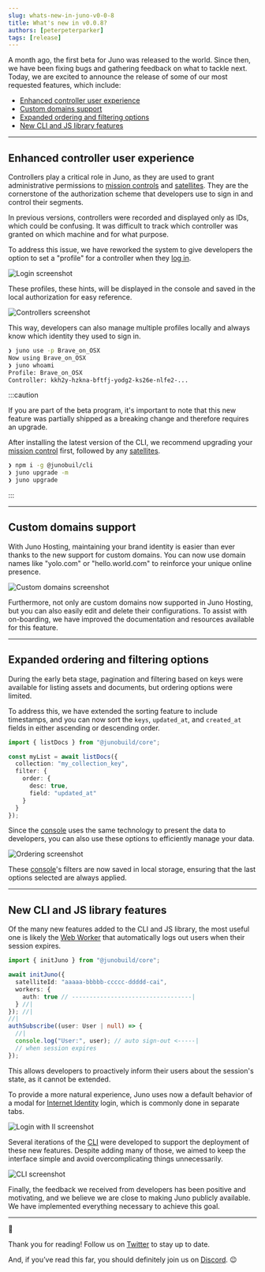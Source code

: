```yaml
---
slug: whats-new-in-juno-v0-0-8
title: What's new in v0.0.8?
authors: [peterpeterparker]
tags: [release]
---
```


A month ago, the first beta for Juno was released to the world. Since then, we have been fixing bugs and gathering feedback on what to tackle next. Today, we are excited to announce the release of some of our most requested features, which include:

- [Enhanced controller user experience](#improved-controllers-user-experience)
- [Custom domains support](#custom-domains-support)
- [Expanded ordering and filtering options](#expanded-ordering-and-filtering-options)
- [New CLI and JS library features](#new-cli-and-js-library-features)

<!--truncate-->

---

## Enhanced controller user experience

Controllers play a critical role in Juno, as they are used to grant administrative permissions to [mission controls] and [satellites]. They are the cornerstone of the authorization scheme that developers use to sign in and control their segments.

In previous versions, controllers were recorded and displayed only as IDs, which could be confusing. It was difficult to track which controller was granted on which machine and for what purpose.

To address this issue, we have reworked the system to give developers the option to set a "profile" for a controller when they [log in](/docs/miscellaneous/cli#login).

![Login screenshot](./login.png)

These profiles, these hints, will be displayed in the console and saved in the local authorization for easy reference.

![Controllers screenshot](./controllers.png)

This way, developers can also manage multiple profiles locally and always know which identity they used to sign in.

```bash
❯ juno use -p Brave_on_OSX
Now using Brave_on_OSX
❯ juno whoami
Profile: Brave_on_OSX
Controller: kkh2y-hzkna-bftfj-yodg2-ks26e-nlfe2-...
```

:::caution

If you are part of the beta program, it's important to note that this new feature was partially shipped as a breaking change and therefore requires an upgrade.

After installing the latest version of the CLI, we recommend upgrading your [mission control] first, followed by any [satellites].

```bash
❯ npm i -g @junobuil/cli
❯ juno upgrade -m
❯ juno upgrade
```

:::

---

## Custom domains support

With Juno Hosting, maintaining your brand identity is easier than ever thanks to the new support for custom domains. You can now use domain names like "yolo.com" or "hello.world.com" to reinforce your unique online presence.

![Custom domains screenshot](./custom_domains.png)

Furthermore, not only are custom domains now supported in Juno Hosting, but you can also easily edit and delete their configurations. To assist with on-boarding, we have improved the documentation and resources available for this feature.

---

## Expanded ordering and filtering options

During the early beta stage, pagination and filtering based on keys were available for listing assets and documents, but ordering options were limited.

To address this, we have extended the sorting feature to include timestamps, and you can now sort the `keys`, `updated_at`, and `created_at` fields in either ascending or descending order.

```typescript
import { listDocs } from "@junobuild/core";

const myList = await listDocs({
  collection: "my_collection_key",
  filter: {
    order: {
      desc: true,
      field: "updated_at"
    }
  }
});
```

Since the [console] uses the same technology to present the data to developers, you can also use these options to efficiently manage your data.

![Ordering screenshot](./ordering.png)

These [console]'s filters are now saved in local storage, ensuring that the last options selected are always applied.

---

## New CLI and JS library features

Of the many new features added to the CLI and JS library, the most useful one is likely the [Web Worker](/docs/build/authentication#advanced) that automatically logs out users when their session expires.

```typescript
import { initJuno } from "@junobuild/core";

await initJuno({
  satelliteId: "aaaaa-bbbbb-ccccc-ddddd-cai",
  workers: {
    auth: true // ----------------------------------|
  } //|
}); //|
//|
authSubscribe((user: User | null) => {
  //|
  console.log("User:", user); // auto sign-out <-----|
  // when session expires
});
```

This allows developers to proactively inform their users about the session's state, as it cannot be extended.

To provide a more natural experience, Juno uses now a default behavior of a modal for [Internet Identity](https://internetcomputer.org/internet-identity) login, which is commonly done in separate tabs.

![Login with II screenshot](./login-ii.png)

Several iterations of the [CLI](/docs/miscellaneous/cli) were developed to support the deployment of these new features. Despite adding many of those, we aimed to keep the interface simple and avoid overcomplicating things unnecessarily.

![CLI screenshot](./cli.png)

Finally, the feedback we received from developers has been positive and motivating, and we believe we are close to making Juno publicly available. We have implemented everything necessary to achieve this goal.

---

👋

Thank you for reading! Follow us on [Twitter](https://twitter.com/junobuild) to stay up to date.

And, if you’ve read this far, you should definitely join us on [Discord](https://discord.gg/wHZ57Z2RAG). 😉

[console]: /docs/terminology#console
[satellites]: /docs/terminology#satellite
[mission controls]: /docs/terminology#mission-control
[mission control]: /docs/terminology#mission-control
